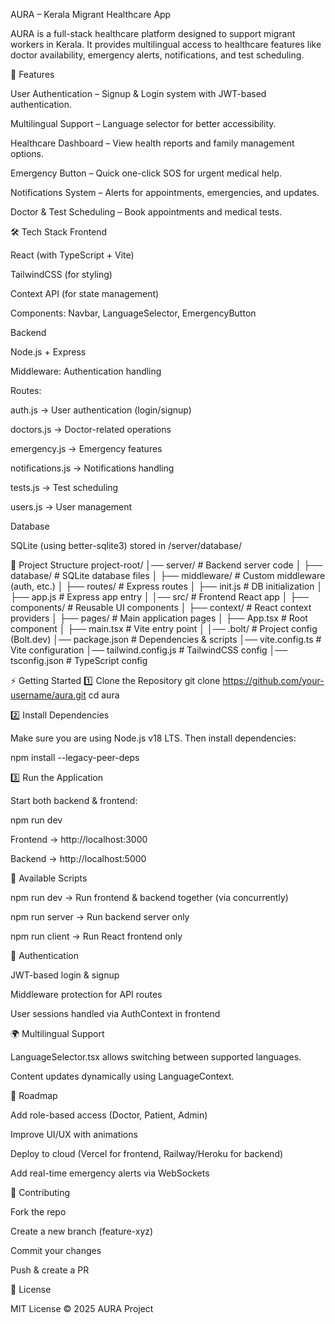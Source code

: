 AURA – Kerala Migrant Healthcare App

AURA is a full-stack healthcare platform designed to support migrant workers in Kerala.
It provides multilingual access to healthcare features like doctor availability, emergency alerts, notifications, and test scheduling.

🚀 Features

User Authentication – Signup & Login system with JWT-based authentication.

Multilingual Support – Language selector for better accessibility.

Healthcare Dashboard – View health reports and family management options.

Emergency Button – Quick one-click SOS for urgent medical help.

Notifications System – Alerts for appointments, emergencies, and updates.

Doctor & Test Scheduling – Book appointments and medical tests.

🛠️ Tech Stack
Frontend

React (with TypeScript + Vite)

TailwindCSS (for styling)

Context API (for state management)

Components: Navbar, LanguageSelector, EmergencyButton

Backend

Node.js + Express

Middleware: Authentication handling

Routes:

auth.js → User authentication (login/signup)

doctors.js → Doctor-related operations

emergency.js → Emergency features

notifications.js → Notifications handling

tests.js → Test scheduling

users.js → User management

Database

SQLite (using better-sqlite3) stored in /server/database/

📂 Project Structure
project-root/
│── server/                # Backend server code
│   ├── database/          # SQLite database files
│   ├── middleware/        # Custom middleware (auth, etc.)
│   ├── routes/            # Express routes
│   ├── init.js            # DB initialization
│   ├── app.js             # Express app entry
│
│── src/                   # Frontend React app
│   ├── components/        # Reusable UI components
│   ├── context/           # React context providers
│   ├── pages/             # Main application pages
│   ├── App.tsx            # Root component
│   ├── main.tsx           # Vite entry point
│
│── .bolt/                 # Project config (Bolt.dev)
│── package.json           # Dependencies & scripts
│── vite.config.ts         # Vite configuration
│── tailwind.config.js     # TailwindCSS config
│── tsconfig.json          # TypeScript config

⚡ Getting Started
1️⃣ Clone the Repository
git clone https://github.com/your-username/aura.git
cd aura

2️⃣ Install Dependencies

Make sure you are using Node.js v18 LTS.
Then install dependencies:

npm install --legacy-peer-deps

3️⃣ Run the Application

Start both backend & frontend:

npm run dev


Frontend → http://localhost:3000

Backend → http://localhost:5000

📜 Available Scripts

npm run dev → Run frontend & backend together (via concurrently)

npm run server → Run backend server only

npm run client → Run React frontend only

🔐 Authentication

JWT-based login & signup

Middleware protection for API routes

User sessions handled via AuthContext in frontend

🌍 Multilingual Support

LanguageSelector.tsx allows switching between supported languages.

Content updates dynamically using LanguageContext.

📅 Roadmap

 Add role-based access (Doctor, Patient, Admin)

 Improve UI/UX with animations

 Deploy to cloud (Vercel for frontend, Railway/Heroku for backend)

 Add real-time emergency alerts via WebSockets

🤝 Contributing

Fork the repo

Create a new branch (feature-xyz)

Commit your changes

Push & create a PR

📄 License

MIT License © 2025 AURA Project
